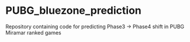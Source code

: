 # PUBG_bluezone_prediction
Repository containing code for predicting Phase3 -> Phase4 shift in PUBG Miramar ranked games

